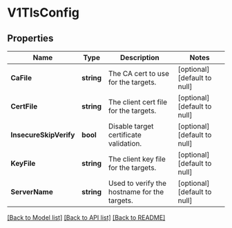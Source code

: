 # V1TlsConfig

## Properties
Name | Type | Description | Notes
------------ | ------------- | ------------- | -------------
**CaFile** | **string** | The CA cert to use for the targets. | [optional] [default to null]
**CertFile** | **string** | The client cert file for the targets. | [optional] [default to null]
**InsecureSkipVerify** | **bool** | Disable target certificate validation. | [optional] [default to null]
**KeyFile** | **string** | The client key file for the targets. | [optional] [default to null]
**ServerName** | **string** | Used to verify the hostname for the targets. | [optional] [default to null]

[[Back to Model list]](../README.md#documentation-for-models) [[Back to API list]](../README.md#documentation-for-api-endpoints) [[Back to README]](../README.md)

